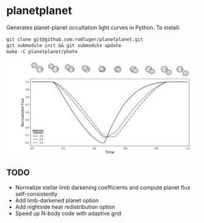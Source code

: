 # planetplanet

Generates planet-planet occultation light curves in Python. To install:

```
git clone git@github.com:rodluger/planetplanet.git
git submodule init && git submodule update
make -C planetplanet/photo
```

<p align='center'><img src="img/eyeball.png" width="800"/></p>

## TODO

- Normalize stellar limb darkening coefficients and compute planet flux self-consistently
- Add limb-darkened planet option
- Add nightside heat redistribution option
- Speed up N-body code with adaptive grid